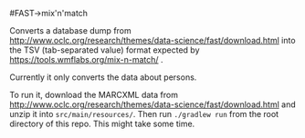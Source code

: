 #FAST→mix'n'match

Converts a database dump from http://www.oclc.org/research/themes/data-science/fast/download.html into the TSV (tab-separated value) format expected by https://tools.wmflabs.org/mix-n-match/ .

Currently it only converts the data about persons.

To run it, download the MARCXML data from http://www.oclc.org/research/themes/data-science/fast/download.html and unzip it into `src/main/resources/`. Then run `./gradlew run` from the root directory of this repo. This might take some time.
